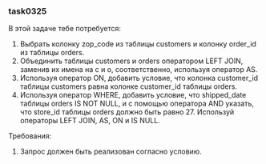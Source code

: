 
### task0325

В этой задаче тебе потребуется:
1. Выбрать колонку zop_code из таблицы customers и колонку order_id из таблицы orders.
2. Объединить таблицы customers и orders оператором LEFT JOIN, заменив их имена на c и o, соответственно, используя оператор AS.
3. Используя оператор ON, добавить условие, что колонка customer_id таблицы customers равнa колонке customer_id таблицы orders.
4. Используя оператор WHERE, добавить условие, что shipped_date таблицы orders IS NOT NULL, и с помощью оператора AND указать, что store_id таблицы orders должно быть равно 27.
Используй операторы LEFT JOIN, AS, ON и IS NULL.


Требования:
1.	Запрос должен быть реализован согласно условию.


